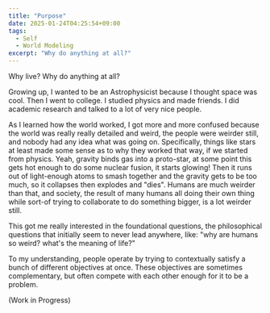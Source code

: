 ```yaml
---
title: "Purpose"
date: 2025-01-24T04:25:54+09:00
tags:
  - Self
  - World Modeling
excerpt: "Why do anything at all?"
---
```


Why live? Why do anything at all?

Growing up, I wanted to be an Astrophysicist because I thought space was cool.
Then I went to college. I studied physics and made friends. I did academic research and talked to a lot of very nice people.

As I learned how the world worked, I got more and more confused because the world was really really detailed and weird, the people were weirder still, and nobody had any idea what was going on. Specifically, things like stars at least made some sense as to why they worked that way, if we started from physics. Yeah, gravity binds gas into a proto-star, at some point this gets hot enough to do some nuclear fusion, it starts glowing! Then it runs out of light-enough atoms to smash together and the gravity gets to be too much, so it collapses then explodes and "dies". Humans are much weirder than that, and society, the result of many humans all doing their own thing while sort-of trying to collaborate to do something bigger, is a lot weirder still.

This got me really interested in the foundational questions, the philosophical questions that initially seem to never lead anywhere, like: "why are humans so weird? what's the meaning of life?"

To my understanding, people operate by trying to contextually satisfy a bunch of different objectives at once. These objectives are sometimes complementary, but often compete with each other enough for it to be a problem. 

(Work in Progress)
